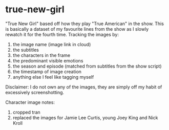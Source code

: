 # true-new-girl
"True New Girl" based off how they play "True American" in the show.
This is basically a dataset of my favourite lines from the show as I slowly rewatch it for the fourth time. Tracking the images by:
1. the image name (image link in cloud)
2. the subtitles
3. the characters in the frame
4. the predominant visible emotions
5. the season and episode (matched from subtitles from the show script)
6. the timestamp of image creation
7. anything else I feel like tagging myself

Disclaimer: I do not own any of the images, they are simply off my habit of excessively screenshotting.


Character image notes:
1. cropped tran
2. replaced the images for Jamie Lee Curtis, young Joey King and Nick Kroll